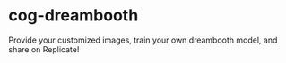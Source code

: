 # cog-dreambooth

Provide your customized images, train your own dreambooth model, and share on Replicate!
